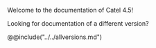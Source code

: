 Welcome to the documentation of Catel 4.5!

Looking for documentation of a different version?

@@include("../../allversions.md")